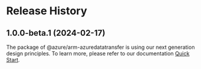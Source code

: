 # Release History
    
## 1.0.0-beta.1 (2024-02-17)

The package of @azure/arm-azuredatatransfer is using our next generation design principles. To learn more, please refer to our documentation [Quick Start](https://aka.ms/js-track2-quickstart).
